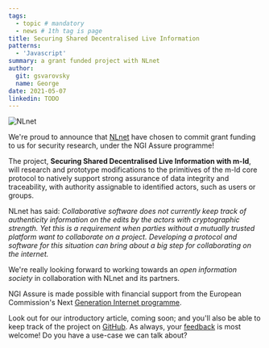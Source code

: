 ```yaml
---
tags:
  - topic # mandatory
  - news # 1th tag is page
title: Securing Shared Decentralised Live Information
patterns:
  - 'Javascript'
summary: a grant funded project with NLnet
author:
  git: gsvarovsky
  name: George
date: 2021-05-07
linkedin: TODO
---
```

![NLnet](/media/logo_nlnet.svg)

We're proud to announce that [NLnet](https://nlnet.nl) have chosen to commit
grant funding to us for security research, under the NGI Assure programme!

The project, **Securing Shared Decentralised Live Information with m-ld**, will
research and prototype modifications to the primitives of the m-ld core protocol
to natively support strong assurance of data integrity and traceability, with
authority assignable to identified actors, such as users or groups.

NLnet has said: *Collaborative software does not currently keep track of
authenticity information on the edits by the actors with cryptographic strength.
Yet this is a requirement when parties without a mutually trusted platform want
to collaborate on a project. Developing a protocol and software for this
situation can bring about a big step for collaborating on the internet.*

We're really looking forward to working towards an _open information society_ in
collaboration with NLnet and its partners.

NGI Assure is made possible with financial support from the European
Commission's Next [Generation Internet programme](https://ngi.eu/).

Look out for our introductory article, coming soon; and you'll also be able to
keep track of the project on [GitHub](https://github.com/m-ld). As always, your
[feedback](/hello/) is most welcome! Do you have a use-case we can talk about?